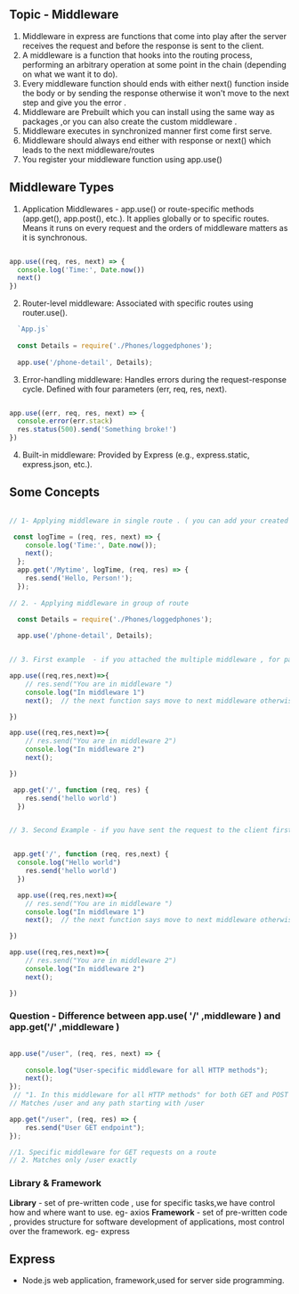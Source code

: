 ## Topic  - Middleware
1. Middleware in express are functions that come into play after the server receives the request and before the response is sent to the client.
2. A middleware is a function that hooks into the routing process, performing an arbitrary operation at some point in the chain (depending on what we want it to do). 
3. Every middleware function should ends with either next() function inside the body or by sending the response otherwise it won't move to the next step and give you the error .
4. Middleware are Prebuilt which you can install using the same way as packages ,or you can also create the custom middleware .
5. Middleware executes in synchronized manner first come first serve.
6. Middleware should always end either with response or next() which leads to the next middleware/routes
7. You register your middleware function using app.use()

## Middleware Types
1. Application Middlewares - app.use() or route-specific methods (app.get(), app.post(), etc.). It applies globally or to specific routes. Means it runs on every request and the orders of middleware matters as it is synchronous.

```javascript

app.use((req, res, next) => {
  console.log('Time:', Date.now())
  next()
})

```
2. Router-level middleware: Associated with specific routes using router.use().

```javascript
  `App.js`
  
  const Details = require('./Phones/loggedphones');
  
  app.use('/phone-detail', Details);


```

3. Error-handling middleware: Handles errors during the request-response cycle. Defined with four parameters (err, req, res, next).

```javascript

app.use((err, req, res, next) => {
  console.error(err.stack)
  res.status(500).send('Something broke!')
})

```

4. Built-in middleware: Provided by Express (e.g., express.static, express.json, etc.).

## Some Concepts

```javascript

// 1- Applying middleware in single route . ( you can add your created middleware function  or either already present middleware etc.)

 const logTime = (req, res, next) => {
    console.log('Time:', Date.now());
    next();
  };
  app.get('/Mytime', logTime, (req, res) => {
    res.send('Hello, Person!');
  });
  
// 2. - Applying middleware in group of route

  const Details = require('./Phones/loggedphones');
  
  app.use('/phone-detail', Details);


// 3. First example  - if you attached the multiple middleware , for passing to the next middleware you must use next() function. if you send the response to the server in any middleware and also don't use next() call then it will stop there and skip the remaining middleware .

app.use((req,res,next)=>{
    // res.send("You are in middleware ")
    console.log("In middleware 1")
    next();  // the next function says move to next middleware otherwise the Routes. if you forgot to mention it along with any kind of response it will lead you to the error.

})

app.use((req,res,next)=>{
    // res.send("You are in middleware 2")
    console.log("In middleware 2")
    next(); 

})

 app.get('/', function (req, res) {   
    res.send('hello world')
  })


// 3. Second Example - if you have sent the request to the client first than you are attaching middleware after that, it won't work for the that type of route in between you want to attach the middleware.


 app.get('/', function (req, res,next) {  
  console.log("Hello world") 
    res.send('hello world')
  })

  app.use((req,res,next)=>{
    // res.send("You are in middleware ")
    console.log("In middleware 1")
    next();  // the next function says move to next middleware otherwise the Routes. if you forgot to mention it along with any kind of response it will lead you to the error.

})

app.use((req,res,next)=>{
    // res.send("You are in middleware 2")
    console.log("In middleware 2")
    next();  

})

```

### Question - Difference between app.use( '/' ,middleware ) and app.get('/' ,middleware )

```javascript

app.use("/user", (req, res, next) => {  
   
    console.log("User-specific middleware for all HTTP methods");  
    next();
}); 
 // "1. In this middleware for all HTTP methods" for both GET and POST requests on /user
// Matches /user and any path starting with /user

app.get("/user", (req, res) => {  
    res.send("User GET endpoint");
});

//1. Specific middleware for GET requests on a route
// 2. Matches only /user exactly


```

### Library & Framework
**Library** - set of pre-written code , use for specific tasks,we have control how and where want to use. eg-  axios
**Framework** -  set of pre-written code , provides structure for software development of applications, most control over the framework. eg- express

## Express
- Node.js web application, framework,used for server side programming.
